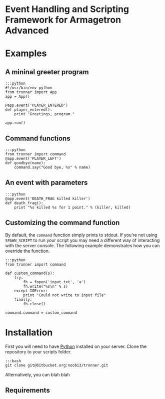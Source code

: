 
Event Handling and Scripting Framework for Armagetron Advanced
==============================================================

# Examples
## A mininal greeter program
    :::python
    #!/usr/bin/env python
    from tronner import App
    app = App()

    @app.event('PLAYER_ENTERED')
    def player_entered():
        print "Greetings, program."

    app.run()

## Command functions
    :::python
    from tronner import command
    @app.event('PLAYER_LEFT')
    def goodbye(name):
        command.say("Good bye, %s" % name)

## An event with parameters
    :::python
    @app.event('DEATH_FRAG killed killer')
    def death_frag():
        print "%s killed %s for 1 point." % (killer, killed)

## Customizing the command function
By default, the `command` function simply prints to stdout. If you're not using `SPAWN_SCRIPT` to run your script you may need a different way of interacting with the server console.
The following example demonstrates how you can override the function.
    
    :::python
    from tronner import command

    def custom_command(s):
        try:
            fh = fopen('input.txt', 'a')
            fh.write("%s\n" % s)
        except IOError:
            print "Could not write to input file"
        finally:
            fh.close()

    command.command = custom_command

# Installation
First you will need to have [Python](http://python.org) installed on your server. Clone the repository to your scripts folder.

    :::bash
    git clone git@bitbucket.org:noob13/tronner.git

Alternatively, you can blah blah
## Requirements


